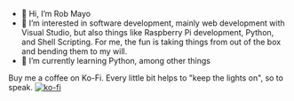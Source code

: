 - 👋 Hi, I’m Rob Mayo
- 👀 I’m interested in software development, mainly web development with Visual Studio, but also things like Raspberry Pi development, Python, and Shell Scripting.
For me, the fun is taking things from out of the box and bending them to my will.
- 🌱 I’m currently learning Python, among other things

<!---
robertmayopro/robertmayopro is a ✨ special ✨ repository because its `README.md` (this file) appears on your GitHub profile.
You can click the Preview link to take a look at your changes.
--->

Buy me a coffee on Ko-Fi. Every little bit helps to "keep the lights on", so to speak.
[![ko-fi](https://ko-fi.com/img/githubbutton_sm.svg)](https://ko-fi.com/D1D159RC0)
